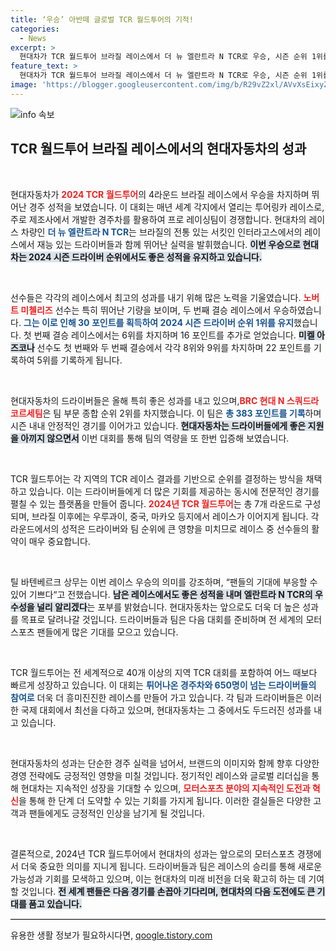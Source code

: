 ```yaml
---
title: ‘우승’ 아반떼 글로벌 TCR 월드투어의 기적!
categories:
  - News
excerpt: >
  현대차가 TCR 월드투어 브라질 레이스에서 더 뉴 엘란트라 N TCR로 우승, 시즌 순위 1위를 지켰다! 노버트 미첼리즈의 활약이 돋보인 이번 대회, 현대의 모터스포츠 열기를 확인해보세요!
feature_text: >
  현대차가 TCR 월드투어 브라질 레이스에서 더 뉴 엘란트라 N TCR로 우승, 시즌 순위 1위를 지켰다! 노버트 미첼리즈의 활약이 돋보인 이번 대회, 현대의 모터스포츠 열기를 확인해보세요!
image: 'https://blogger.googleusercontent.com/img/b/R29vZ2xl/AVvXsEixyZcFfHzMRdzZMjFBmAUKJYCLCGyLL1o632UiGVXcaFdKo_bkvkuCioo0uUKlGfBVcT3P84aROyZIXSBEx3Aw5nCQ3pTgDom1WDC4m8eifvWiAmWEEVb4x6G_l8C0QH225ldMjyaFvpxGEBGNO37VmDTDMHGhJPq73UglMfDca1-0aw/s1600/blogspot.png'
---
```


<p><img src="https://blogger.googleusercontent.com/img/b/R29vZ2xl/AVvXsEixyZcFfHzMRdzZMjFBmAUKJYCLCGyLL1o632UiGVXcaFdKo_bkvkuCioo0uUKlGfBVcT3P84aROyZIXSBEx3Aw5nCQ3pTgDom1WDC4m8eifvWiAmWEEVb4x6G_l8C0QH225ldMjyaFvpxGEBGNO37VmDTDMHGhJPq73UglMfDca1-0aw/s1600/blogspot.png" alt="info 속보" /></p>

<h2 data-ke-size="size26">TCR 월드투어 브라질 레이스에서의 현대자동차의 성과</h2>

<p data-ke-size="size16">&nbsp;</p>

<p>현대자동차가 <b><span style="color: #ee2323;">2024 TCR 월드투어</span></b>의 4라운드 브라질 레이스에서 우승을 차지하며 뛰어난 경주 성적을 보였습니다. 이 대회는 매년 세계 각지에서 열리는 투어링카 레이스로, 주로 제조사에서 개발한 경주차를 활용하여 프로 레이싱팀이 경쟁합니다. 현대차의 레이스 차량인 <b><span style="color: #1a5490;">더 뉴 엘란트라 N TCR</span></b>는 브라질의 전통 있는 서킷인 인터라고스에서의 레이스에서 재능 있는 드라이버들과 함께 뛰어난 실력을 발휘했습니다. <b><span style="background-color: #21538527;">이번 우승으로 현대차는 2024 시즌 드라이버 순위에서도 좋은 성적을 유지하고 있습니다.</span></b></p>

<p data-ke-size="size16">&nbsp;</p>

<p>선수들은 각각의 레이스에서 최고의 성과를 내기 위해 많은 노력을 기울였습니다. <b><span style="color: #ee2323;">노버트 미첼리즈</span></b> 선수는 특히 뛰어난 기량을 보이며, 두 번째 결승 레이스에서 우승하였습니다. <b><span style="color: #1a5490;">그는 이로 인해 30 포인트를 획득하여 2024 시즌 드라이버 순위 1위를 유지</span></b>했습니다. 첫 번째 결승 레이스에서는 6위를 차지하며 16 포인트를 추가로 얻었습니다. <b><span style="background-color: #21538527;">미켈 아즈코나</span></b> 선수도 첫 번째와 두 번째 결승에서 각각 8위와 9위를 차지하며 22 포인트를 기록하여 5위를 기록하게 됩니다.</p>

<p data-ke-size="size16">&nbsp;</p>

<p>현대자동차의 드라이버들은 올해 특히 좋은 성과를 내고 있으며,<b><span style="color: #ee2323;">BRC 현대 N 스쿼드라 코르세팀</span></b>은 팀 부문 종합 순위 2위를 차지했습니다. 이 팀은 <b><span style="color: #1a5490;">총 383 포인트를 기록</span></b>하며 시즌 내내 안정적인 경기를 이어가고 있습니다. <b><span style="background-color: #21538527;">현대자동차는 드라이버들에게 좋은 지원을 아끼지 않으면서</span></b> 이번 대회를 통해 팀의 역량을 또 한번 입증해 보였습니다.</p>

<p data-ke-size="size16">&nbsp;</p>

<p>TCR 월드투어는 각 지역의 TCR 레이스 결과를 기반으로 순위를 결정하는 방식을 채택하고 있습니다. 이는 드라이버들에게 더 많은 기회를 제공하는 동시에 전문적인 경기를 펼칠 수 있는 플랫폼을 만들어 줍니다. <b><span style="color: #ee2323;">2024년 TCR 월드투어</span></b>는 총 7개 라운드로 구성되며, 브라질 이후에는 우루과이, 중국, 마카오 등지에서 레이스가 이어지게 됩니다. 각 라운드에서의 성적은 드라이버와 팀 순위에 큰 영향을 미치므로 레이스 중 선수들의 활약이 매우 중요합니다. </p>

<p data-ke-size="size16">&nbsp;</p>

<p>틸 바텐베르크 상무는 이번 레이스 우승의 의미를 강조하며, “팬들의 기대에 부응할 수 있어 기쁘다“고 전했습니다. <b><span style="background-color: #21538527;">남은 레이스에서도 좋은 성적을 내며 엘란트라 N TCR의 우수성을 널리 알리겠다</span></b>는 포부를 밝혔습니다. 현대자동차는 앞으로도 더욱 더 높은 성과를 목표로 달려나갈 것입니다. 드라이버들과 팀은 다음 대회를 준비하며 전 세계의 모터스포츠 팬들에게 많은 기대를 모으고 있습니다. </p>

<p data-ke-size="size16">&nbsp;</p>

<p>TCR 월드투어는 전 세계적으로 40개 이상의 지역 TCR 대회를 포함하여 어느 때보다 빠르게 성장하고 있습니다. 이 대회는 <b><span style="color: #1a5490;">튀어나온 경주차와 650명이 넘는 드라이버들의 참여로</span></b> 더욱 더 흥미진진한 레이스를 만들어 가고 있습니다. 각 팀과 드라이버들은 이러한 국제 대회에서 최선을 다하고 있으며, 현대자동차는 그 중에서도 두드러진 성과를 내고 있습니다. </p>

<p data-ke-size="size16">&nbsp;</p>

<p>현대자동차의 성과는 단순한 경주 실력을 넘어서, 브랜드의 이미지와 함께 향후 다양한 경영 전략에도 긍정적인 영향을 미칠 것입니다. 정기적인 레이스와 글로벌 리더십을 통해 현대차는 지속적인 성장을 기대할 수 있으며, <b><span style="color: #ee2323;">모터스포츠 분야의 지속적인 도전과 혁신</span></b>을 통해 한 단계 더 도약할 수 있는 기회를 가지게 됩니다. 이러한 결실들은 다양한 고객과 팬들에게도 긍정적인 인상을 남기게 될 것입니다. </p>

<p data-ke-size="size16">&nbsp;</p>

<p>결론적으로, 2024년 TCR 월드투어에서 현대차의 성과는 앞으로의 모터스포츠 경쟁에서 더욱 중요한 의미를 지니게 됩니다. 드라이버들과 팀은 레이스의 승리를 통해 새로운 가능성과 기회를 모색하고 있으며, 이는 현대차의 미래 비전을 더욱 확고히 하는 데 기여할 것입니다. <b><span style="background-color: #21538527;">전 세계 팬들은 다음 경기를 손꼽아 기다리며, 현대차의 다음 도전에도 큰 기대를 품고 있습니다.</span></b> </p>

<hr style="display: block; height: 1px; border: 0; border-top: 1px solid #ccc; margin: 1em 0;" />
유용한 생활 정보가 필요하시다면, <a href="https://qoogle.tistory.com" rel="dofollow">qoogle.tistory.com</a>


